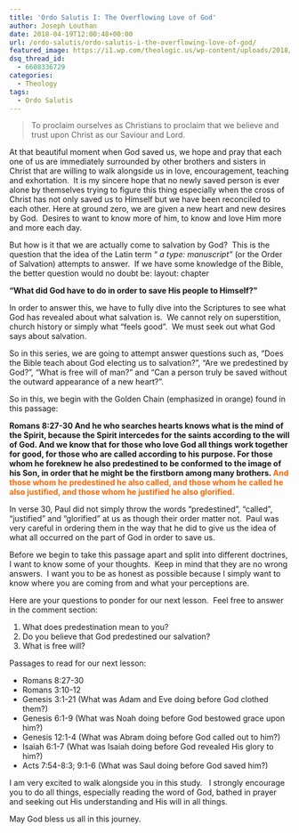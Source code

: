 ```yaml
---
title: 'Ordo Salutis I: The Overflowing Love of God'
author: Joseph Louthan
date: 2018-04-19T12:00:48+00:00
url: /ordo-salutis/ordo-salutis-i-the-overflowing-love-of-god/
featured_image: https://i1.wp.com/theologic.us/wp-content/uploads/2018/04/Outtake_WinePour2.jpg?resize=825%2C510
dsq_thread_id:
  - 6608336729
categories:
  - Theology
tags:
  - Ordo Salutis
---
```

> <p class="p1">
>   <span class="s1">To proclaim ourselves as Christians to proclaim that we believe and trust upon Christ as our Saviour and Lord. </span>
> </p>

<p class="p1">
  <span class="s1">At that beautiful moment when God saved us, we hope and pray that each one of us are immediately surrounded by other brothers and sisters in Christ that are willing to walk alongside us in love, encouragement, teaching and exhortation.  It is my sincere hope that no newly saved person is ever alone by themselves trying to figure this thing especially when the cross of Christ has not only saved us to Himself but we have been reconciled to each other. Here at ground zero, we are given a new heart and new desires by God.  Desires to want to know more of him, to know and love Him more and more each day. </span>
</p>

<p class="p1">
  <span class="s1">But how is it that we are actually come to salvation by God?  This is the question that the idea of the Latin term &#8220;<em> a type: manuscript&#8221;</em> (or the Order of Salvation) attempts to answer.  If we have some knowledge of the Bible, the better question would no doubt be: </span>
layout: chapter
</p>

<p class="p2">
  <span class="s1"><b>&#8220;What did God have to do in order to save His people to Himself?&#8221; </b></span>
</p>

<p class="p1">
  <span class="s1">In order to answer this, we have to fully dive into the Scriptures to see what God has revealed about what salvation is.  We cannot rely on superstition, church history or simply what &#8220;feels good&#8221;.  We must seek out what God says about salvation. </span>
</p>

<p class="p1">
  <span class="s1">So in this series, we are going to attempt answer questions such as, &#8220;Does the Bible teach about God electing us to salvation?&#8221;, &#8220;Are we predestined by God?&#8221;, &#8220;What is free will of man?&#8221; and &#8220;Can a person truly be saved without the outward appearance of a new heart?&#8221;. </span>
</p>

<p class="p1">
  <span class="s1">So in this, we begin with the Golden Chain (emphasized in orange) found in this passage: </span>
</p>

<p class="p1">
  <span class="s1"><b>Romans 8:27-30 And he who searches hearts knows what is the mind of the Spirit, because the Spirit intercedes for the saints according to the will of God. And we know that for those who love God all things work together for good, for those who are called according to his purpose. For those whom he foreknew he also predestined to be conformed to the image of his Son, in order that he might be the firstborn among many brothers. <span style="color: #ff6600;">And those whom he predestined he also called, and those whom he called he also justified, and those whom he justified he also glorified.</span></b></span>
</p>

<p class="p1">
  <span class="s1">In verse 30, Paul did not simply throw the words &#8220;predestined&#8221;, &#8220;called&#8221;, &#8220;justified&#8221; and &#8220;glorified&#8221; at us as though their order matter not.  Paul was very careful in ordering them in the way that he did to give us the idea of what all occurred on the part of God in order to save us.  </span>
</p>

<p class="p1">
  <span class="s1">Before we begin to take this passage apart and split into different doctrines, I want to know some of your thoughts.  Keep in mind that they are no wrong answers.  I want you to be as honest as possible because I simply want to know where you are coming from and what your perceptions are. </span>
</p>

<p class="p1">
  <span class="s1">Here are your questions to ponder for our next lesson.  Feel free to answer in the comment section: </span>
</p>

<ol class="ol1">
  <li class="li1">
    <span class="s1">What does predestination mean to you?</span>
  </li>
  <li class="li1">
    <span class="s1">Do you believe that God predestined our salvation?</span>
  </li>
  <li class="li1">
    <span class="s1">What is free will?</span>
  </li>
</ol>

<p class="p1">
  <span class="s1">Passages to read for our next lesson: </span>
</p>

<ul class="ul1">
  <li class="li1">
    <span class="s1">Romans 8:27-30</span>
  </li>
  <li class="li1">
    <span class="s1">Romans 3:10-12</span>
  </li>
  <li class="li1">
    <span class="s1">Genesis 3:1-21 (What was Adam and Eve doing before God clothed them?)</span>
  </li>
  <li class="li1">
    <span class="s1">Genesis 6:1-9 (What was Noah doing before God bestowed grace upon him?)</span>
  </li>
  <li class="li1">
    <span class="s1">Genesis 12:1-4 (What was Abram doing before God called out to him?)</span>
  </li>
  <li class="li1">
    <span class="s1">Isaiah 6:1-7 (What was Isaiah doing before God revealed His glory to him?)</span>
  </li>
  <li class="li1">
    <span class="s1">Acts 7:54-8:3; 9:1-6 (What was Saul doing before God saved him?)</span>
  </li>
</ul>

<p class="p1">
  <span class="s1">I am very excited to walk alongside you in this study.   I strongly encourage you to do all things, especially reading the word of God, bathed in prayer and seeking out His understanding and His will in all things. </span>
</p>

<p class="p1">
  <span class="s1">May God bless us all in this journey. </span>
</p>
